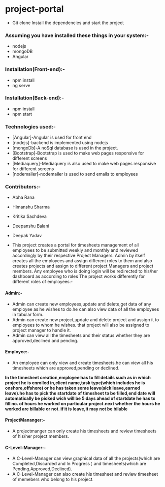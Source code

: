 # project-portal
* Git clone Install the dependencies and start the project
### Assuming you have installed these things in your system:-
   * nodejs
   * mongoDB
   * Angular
 
### Installation(Front-end):-

   * npm install
   * ng serve
### Installation(Back-end):-

   * npm install
   * npm start

### Technologies used:-
   * [Angular]-Angular is used for front end
   * [nodejs]-backend is implemented using nodejs
   * [mongoDb]-A noSql database is used in the project.
   * [Bootstrap]-Bootstrap is used to make web pages responsive for different screens
   * [Mediaquery]-Mediaquery is also used to make web pages responsive for different screens
   * [nodemailer]-nodemailer is used to send emails to employees 
### Contributors:-
   * Abha Rana
   * Himanshu Sharma
   * Kritika Sachdeva
   * Deepanshu Balani
   * Deepak Yadav   
 
* This project creates a portal for timesheets management of all employees to be submitted weekly and monthly and reviewed accordingly by their respective Project Managers.
 Admin by itself creates  all the employees and assign different roles to them and also creates projects and assign to different project Managers and project members.
 Any employee who is doing login will be redirected to his/her dashboard as according to roles
 The project works differently for different roles of employees:-
 
 #### Admin:- 
* Admin can create new employees,update and delete,get data of any employee as he wishes to do.he 
   can  also view data of all the employees  in tabular form.
* Admin can create new project,update and delete project and assign it to employees to whom he wishes.
  that project will also be assigned to project manager to handle it.
* Admin can view all the timesheets and their status whether they are approved,declined and pending.

 #### Employee:- 
 * An employee can only view and create timesheets.he can view all his timesheets which are 
                approved,pending or declined.

**In the timesheet creation,employee has to fill details such as in which project he is enrolled in,client name,task type(which includes he is onshore,offshore) or he has taken some leave(sick leave,earned leave).he has to pick the startdate of timesheet to be filled,end date will automatically be picked wich will be 5 days ahead of startdate
he has to fill no. of hours he worked on particular project.next whether the hours he worked are billable or not.
if it is leave,it may not be bilable**


#### ProjectMananger:- 
* A projectmanger can only create his  timesheets and review timesheets of his/her 
                       project  members.

#### C-Level-Manager:- 
* A C-Level-Manager can view graphical data of all the projects(which are Completed,Discarded and 
  In Progress  ) and timesheets(which are Pending,Approved,Declined).
* A C-Level-Manager can also create his timesheet and review timesheet of memebers who belong to 
  his  project.


